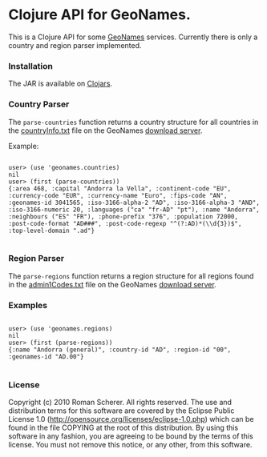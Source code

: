 # Clojure API for GeoNames.

This is a Clojure API for some [GeoNames](http://www.geonames.org)
services. Currently there is only a country and region parser
implemented.

### Installation

The JAR is available on [Clojars](http://clojars.org/geonames).

### Country Parser

The `parse-countries` function returns a country structure for all
countries in the
[countryInfo.txt](http://download.geonames.org/export/dump/countryInfo.txt)
file on the GeoNames [download
server](http://download.geonames.org/export/dump/).

Example:
<pre>
<code>
user> (use 'geonames.countries)
nil
user> (first (parse-countries))
{:area 468, :capital "Andorra la Vella", :continent-code "EU",
:currency-code "EUR", :currency-name "Euro", :fips-code "AN",
:geonames-id 3041565, :iso-3166-alpha-2 "AD", :iso-3166-alpha-3 "AND",
:iso-3166-numeric 20, :languages ("ca" "fr-AD" "pt"), :name "Andorra",
:neighbours ("ES" "FR"), :phone-prefix "376", :population 72000,
:post-code-format "AD###", :post-code-regexp "^(?:AD)*(\\d{3})$",
:top-level-domain ".ad"}
</code>
</pre>

### Region Parser

The `parse-regions` function returns a region structure for all
regions found in the
[admin1Codes.txt](http://download.geonames.org/export/dump/admin1Codes.txt)
file on the GeoNames [download
server](http://download.geonames.org/export/dump/).

### Examples
<pre>
<code>
user> (use 'geonames.regions)
nil
user> (first (parse-regions))
{:name "Andorra (general)", :country-id "AD", :region-id "00", :geonames-id "AD.00"}
</code>
</pre>

### License

Copyright (c) 2010 Roman Scherer. All rights reserved. The use and
distribution terms for this software are covered by the Eclipse Public
License 1.0 (http://opensource.org/licenses/eclipse-1.0.php) which can
be found in the file COPYING at the root of this distribution. By
using this software in any fashion, you are agreeing to be bound by
the terms of this license.  You must not remove this notice, or any
other, from this software.
